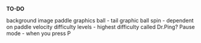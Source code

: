 **TO-DO**

background image
paddle graphics
ball - tail graphic
ball spin - dependent on paddle velocity
difficulty levels - highest difficulty called Dr.Ping?
Pause mode - when you press P

